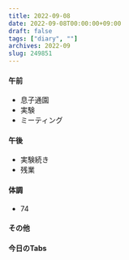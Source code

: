 ```yaml
---
title: 2022-09-08
date: 2022-09-08T00:00:00+09:00
draft: false
tags: ["diary", ""]
archives: 2022-09
slug: 249851
---
```

#### 午前
- 息子通園
- 実験
- ミーティング
#### 午後
- 実験続き
- 残業
#### 体調
- 74
#### その他
#### 今日のTabs